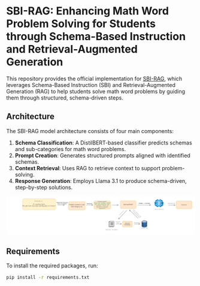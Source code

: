 # SBI-RAG: Enhancing Math Word Problem Solving for Students through Schema-Based Instruction and Retrieval-Augmented Generation

This repository provides the official implementation for [SBI-RAG](https://arxiv.org/abs/2410.13293), which leverages Schema-Based Instruction (SBI) and Retrieval-Augmented Generation (RAG) to help students solve math word problems by guiding them through structured, schema-driven steps.

## Architecture

The SBI-RAG model architecture consists of four main components:
1. **Schema Classification**: A DistilBERT-based classifier predicts schemas and sub-categories for math word problems.
2. **Prompt Creation**: Generates structured prompts aligned with identified schemas.
3. **Context Retrieval**: Uses RAG to retrieve context to support problem-solving.
4. **Response Generation**: Employs Llama 3.1 to produce schema-driven, step-by-step solutions.

![SBI-RAG Architecture](Assets/SBI_RAG.jpg)

## Requirements

To install the required packages, run:

```bash
pip install -r requirements.txt

